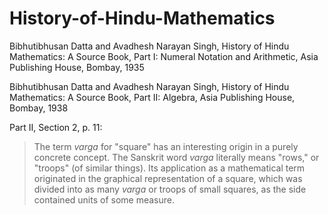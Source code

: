 # History-of-Hindu-Mathematics

Bibhutibhusan Datta and Avadhesh Narayan Singh, History of Hindu Mathematics: A Source Book, Part I: Numeral Notation and Arithmetic, Asia Publishing House, Bombay, 1935

Bibhutibhusan Datta and Avadhesh Narayan Singh, History of Hindu Mathematics: A Source Book, Part II: Algebra, Asia Publishing House, Bombay, 1938

Part II, Section 2, p. 11:

> The term *varga* for "square" has an interesting origin in a purely concrete concept. The Sanskrit word *varga* literally means "rows," or "troops" (of similar things). Its application as a mathematical term originated in the graphical representation of a square, which was divided into as many *varga* or troops of small squares, as the side contained units of some measure.

